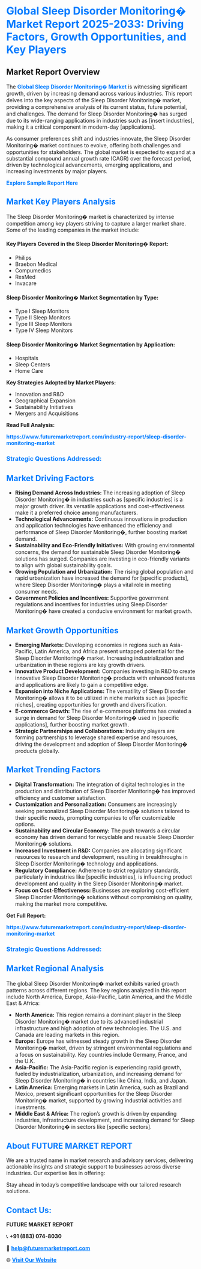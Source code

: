 <h1 style="color: #007BFF;">Global Sleep Disorder Monitoring� Market Report 2025-2033: Driving Factors, Growth Opportunities, and Key Players</h1>

<section id="overview">
<h2>Market Report Overview</h2>
<p>The <a href="https://www.futuremarketreport.com/industry-report/sleep-disorder-monitoring-market" style="color: #007BFF; text-decoration: none;"><strong>Global Sleep Disorder Monitoring� Market</strong></a> is witnessing significant growth, driven by increasing demand across various industries. This report delves into the key aspects of the Sleep Disorder Monitoring� market, providing a comprehensive analysis of its current status, future potential, and challenges. The demand for Sleep Disorder Monitoring� has surged due to its wide-ranging applications in industries such as [insert industries], making it a critical component in modern-day [applications].</p>
<p>As consumer preferences shift and industries innovate, the Sleep Disorder Monitoring� market continues to evolve, offering both challenges and opportunities for stakeholders. The global market is expected to expand at a substantial compound annual growth rate (CAGR) over the forecast period, driven by technological advancements, emerging applications, and increasing investments by major players.</p>
</section>

<section id="overview">
<p><a href="https://www.futuremarketreport.com/request-sample/reportId=97903" style="color: #007BFF; text-decoration: none;"><strong>Explore Sample Report Here</strong></a></p>
</section>

<section id="key-players">
<h2 style="color: #007BFF;">Market Key Players Analysis</h2>
<p>The Sleep Disorder Monitoring� market is characterized by intense competition among key players striving to capture a larger market share. Some of the leading companies in the market include:</p>
<h4>Key Players Covered in the Sleep Disorder Monitoring� Report:</h4>
<ul><li>Philips</li><li>Braebon Medical</li><li>Compumedics</li><li>ResMed</li><li>Invacare</li></ul>
<h4>Sleep Disorder Monitoring� Market Segmentation by Type:</h4>
<ul><li>Type I Sleep Monitors</li><li>Type II Sleep Monitors</li><li>Type III Sleep Monitors</li><li>Type IV Sleep Monitors</li></ul>

<h4>Sleep Disorder Monitoring� Market Segmentation by Application:</h4>
<ul><li>Hospitals</li><li>Sleep Centers</li><li>Home Care</li></ul>
<p><strong>Key Strategies Adopted by Market Players:</strong></p>
<ul>
<li>Innovation and R&D</li>
<li>Geographical Expansion</li>
<li>Sustainability Initiatives</li>
<li>Mergers and Acquisitions</li>
</ul>
</section>

<section>
<p><strong>Read Full Analysis: </strong></p><a href="https://www.futuremarketreport.com/industry-report/sleep-disorder-monitoring-market" style="color: #007BFF; text-decoration: none;"><strong>https://www.futuremarketreport.com/industry-report/sleep-disorder-monitoring-market</strong></a>
<h3 style="color: #007BFF;">Strategic Questions Addressed:</h3>
</section>

<section id="driving-factors">
<h2 style="color: #007BFF;">Market Driving Factors</h2>
<ul>
<li><strong>Rising Demand Across Industries:</strong> The increasing adoption of Sleep Disorder Monitoring� in industries such as [specific industries] is a major growth driver. Its versatile applications and cost-effectiveness make it a preferred choice among manufacturers.</li>
<li><strong>Technological Advancements:</strong> Continuous innovations in production and application technologies have enhanced the efficiency and performance of Sleep Disorder Monitoring�, further boosting market demand.</li>
<li><strong>Sustainability and Eco-Friendly Initiatives:</strong> With growing environmental concerns, the demand for sustainable Sleep Disorder Monitoring� solutions has surged. Companies are investing in eco-friendly variants to align with global sustainability goals.</li>
<li><strong>Growing Population and Urbanization:</strong> The rising global population and rapid urbanization have increased the demand for [specific products], where Sleep Disorder Monitoring� plays a vital role in meeting consumer needs.</li>
<li><strong>Government Policies and Incentives:</strong> Supportive government regulations and incentives for industries using Sleep Disorder Monitoring� have created a conducive environment for market growth.</li>
</ul>
</section>

<section id="growth-opportunities">
<h2 style="color: #007BFF;">Market Growth Opportunities</h2>
<ul>
<li><strong>Emerging Markets:</strong> Developing economies in regions such as Asia-Pacific, Latin America, and Africa present untapped potential for the Sleep Disorder Monitoring� market. Increasing industrialization and urbanization in these regions are key growth drivers.</li>
<li><strong>Innovative Product Development:</strong> Companies investing in R&D to create innovative Sleep Disorder Monitoring� products with enhanced features and applications are likely to gain a competitive edge.</li>
<li><strong>Expansion into Niche Applications:</strong> The versatility of Sleep Disorder Monitoring� allows it to be utilized in niche markets such as [specific niches], creating opportunities for growth and diversification.</li>
<li><strong>E-commerce Growth:</strong> The rise of e-commerce platforms has created a surge in demand for Sleep Disorder Monitoring� used in [specific applications], further boosting market growth.</li>
<li><strong>Strategic Partnerships and Collaborations:</strong> Industry players are forming partnerships to leverage shared expertise and resources, driving the development and adoption of Sleep Disorder Monitoring� products globally.</li>
</ul>
</section>

<section id="trending-factors">
<h2 style="color: #007BFF;">Market Trending Factors</h2>
<ul>
<li><strong>Digital Transformation:</strong> The integration of digital technologies in the production and distribution of Sleep Disorder Monitoring� has improved efficiency and customer satisfaction.</li>
<li><strong>Customization and Personalization:</strong> Consumers are increasingly seeking personalized Sleep Disorder Monitoring� solutions tailored to their specific needs, prompting companies to offer customizable options.</li>
<li><strong>Sustainability and Circular Economy:</strong> The push towards a circular economy has driven demand for recyclable and reusable Sleep Disorder Monitoring� solutions.</li>
<li><strong>Increased Investment in R&D:</strong> Companies are allocating significant resources to research and development, resulting in breakthroughs in Sleep Disorder Monitoring� technology and applications.</li>
<li><strong>Regulatory Compliance:</strong> Adherence to strict regulatory standards, particularly in industries like [specific industries], is influencing product development and quality in the Sleep Disorder Monitoring� market.</li>
<li><strong>Focus on Cost-Effectiveness:</strong> Businesses are exploring cost-efficient Sleep Disorder Monitoring� solutions without compromising on quality, making the market more competitive.</li>
</ul>
</section>

<section>
<p><strong>Get Full Report: </strong></p><a href="https://www.futuremarketreport.com/industry-report/sleep-disorder-monitoring-market" style="color: #007BFF; text-decoration: none;"><strong>https://www.futuremarketreport.com/industry-report/sleep-disorder-monitoring-market</strong></a>
<h3 style="color: #007BFF;">Strategic Questions Addressed:</h3>
</section>


<section id="regional-analysis">
<h2 style="color: #007BFF;">Market Regional Analysis</h2>
<p>The global Sleep Disorder Monitoring� market exhibits varied growth patterns across different regions. The key regions analyzed in this report include North America, Europe, Asia-Pacific, Latin America, and the Middle East & Africa:</p>
<ul>
<li><strong>North America:</strong> This region remains a dominant player in the Sleep Disorder Monitoring� market due to its advanced industrial infrastructure and high adoption of new technologies. The U.S. and Canada are leading markets in this region.</li>
<li><strong>Europe:</strong> Europe has witnessed steady growth in the Sleep Disorder Monitoring� market, driven by stringent environmental regulations and a focus on sustainability. Key countries include Germany, France, and the U.K.</li>
<li><strong>Asia-Pacific:</strong> The Asia-Pacific region is experiencing rapid growth, fueled by industrialization, urbanization, and increasing demand for Sleep Disorder Monitoring� in countries like China, India, and Japan.</li>
<li><strong>Latin America:</strong> Emerging markets in Latin America, such as Brazil and Mexico, present significant opportunities for the Sleep Disorder Monitoring� market, supported by growing industrial activities and investments.</li>
<li><strong>Middle East & Africa:</strong> The region’s growth is driven by expanding industries, infrastructure development, and increasing demand for Sleep Disorder Monitoring� in sectors like [specific sectors].</li>
</ul>
</section>

<footer>
<h2 style="color: #007BFF;">About FUTURE MARKET REPORT</h2>
<p>We are a trusted name in market research and advisory services, delivering actionable insights and strategic support to businesses across diverse industries. Our expertise lies in offering:</p>

<p>Stay ahead in today’s competitive landscape with our tailored research solutions.</p>

<h2 style="color: #007BFF;">Contact Us:</h2>
<p><strong>FUTURE MARKET REPORT</strong></p>
<p>📞 <strong>+91 (883) 074-8030</strong></p>
<p>📧 <strong><a href="mailto:help@futuremarketreport.com" style="color: #007BFF;">help@futuremarketreport.com</a></strong></p>
<p>🌐 <strong><a href="https://www.futuremarketreport.com/" style="color: #007BFF;">Visit Our Website</a></strong></p>
</footer>